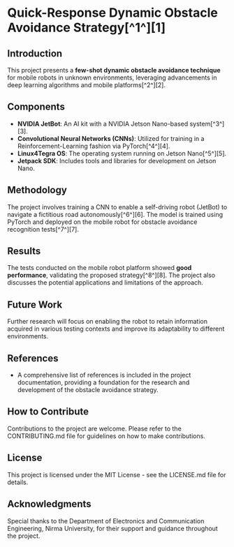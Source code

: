 # Quick-Response Dynamic Obstacle Avoidance Strategy[^1^][1]

## Introduction
This project presents a **few-shot dynamic obstacle avoidance technique** for mobile robots in unknown environments, leveraging advancements in deep learning algorithms and mobile platforms[^2^][2].

## Components
- **NVIDIA JetBot**: An AI kit with a NVIDIA Jetson Nano-based system[^3^][3].
- **Convolutional Neural Networks (CNNs)**: Utilized for training in a Reinforcement-Learning fashion via PyTorch[^4^][4].
- **Linux4Tegra OS**: The operating system running on Jetson Nano[^5^][5].
- **Jetpack SDK**: Includes tools and libraries for development on Jetson Nano.

## Methodology
The project involves training a CNN to enable a self-driving robot (JetBot) to navigate a fictitious road autonomously[^6^][6]. The model is trained using PyTorch and deployed on the mobile robot for obstacle avoidance recognition tests[^7^][7].

## Results
The tests conducted on the mobile robot platform showed **good performance**, validating the proposed strategy[^8^][8]. The project also discusses the potential applications and limitations of the approach.

## Future Work
Further research will focus on enabling the robot to retain information acquired in various testing contexts and improve its adaptability to different environments.

## References
- A comprehensive list of references is included in the project documentation, providing a foundation for the research and development of the obstacle avoidance strategy.

## How to Contribute
Contributions to the project are welcome. Please refer to the CONTRIBUTING.md file for guidelines on how to make contributions.

## License
This project is licensed under the MIT License - see the LICENSE.md file for details.

## Acknowledgments
Special thanks to the Department of Electronics and Communication Engineering, Nirma University, for their support and guidance throughout the project.

